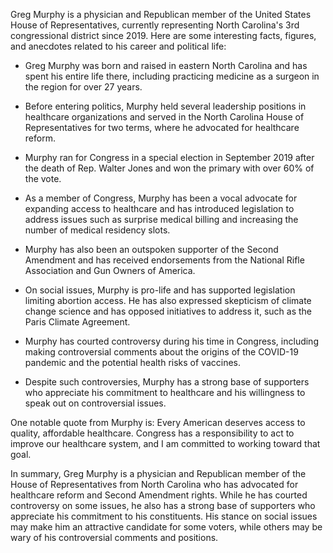 Greg Murphy is a physician and Republican member of the United States House of Representatives, currently representing North Carolina's 3rd congressional district since 2019.  Here are some interesting facts, figures, and anecdotes related to his career and political life:

- Greg Murphy was born and raised in eastern North Carolina and has spent his entire life there, including practicing medicine as a surgeon in the region for over 27 years.

- Before entering politics, Murphy held several leadership positions in healthcare organizations and served in the North Carolina House of Representatives for two terms, where he advocated for healthcare reform.

- Murphy ran for Congress in a special election in September 2019 after the death of Rep. Walter Jones and won the primary with over 60% of the vote.

- As a member of Congress, Murphy has been a vocal advocate for expanding access to healthcare and has introduced legislation to address issues such as surprise medical billing and increasing the number of medical residency slots.

- Murphy has also been an outspoken supporter of the Second Amendment and has received endorsements from the National Rifle Association and Gun Owners of America.

- On social issues, Murphy is pro-life and has supported legislation limiting abortion access. He has also expressed skepticism of climate change science and has opposed initiatives to address it, such as the Paris Climate Agreement.

- Murphy has courted controversy during his time in Congress, including making controversial comments about the origins of the COVID-19 pandemic and the potential health risks of vaccines.

- Despite such controversies, Murphy has a strong base of supporters who appreciate his commitment to healthcare and his willingness to speak out on controversial issues.

One notable quote from Murphy is: Every American deserves access to quality, affordable healthcare. Congress has a responsibility to act to improve our healthcare system, and I am committed to working toward that goal.

In summary, Greg Murphy is a physician and Republican member of the House of Representatives from North Carolina who has advocated for healthcare reform and Second Amendment rights. While he has courted controversy on some issues, he also has a strong base of supporters who appreciate his commitment to his constituents. His stance on social issues may make him an attractive candidate for some voters, while others may be wary of his controversial comments and positions.
